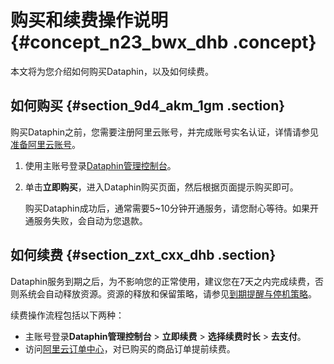 # 购买和续费操作说明 {#concept_n23_bwx_dhb .concept}

本文将为您介绍如何购买Dataphin，以及如何续费。

## 如何购买 {#section_9d4_akm_1gm .section}

购买Dataphin之前，您需要注册阿里云账号，并完成账号实名认证，详情请参见[准备阿里云账号](../../../../intl.zh-CN/准备工作/准备阿里云账号.md#)。

1.  使用主账号登录[Dataphin管理控制台](https://dataphin.console.aliyun.com/workingArea?spm=a2c63.p38356.879954.6.4162ed69CANlK4&accounttraceid=ad463507-66a5-4bf1-8625-95480f4dfe44)。
2.  单击**立即购买**，进入Dataphin购买页面，然后根据页面提示购买即可。

    购买Dataphin成功后，通常需要5~10分钟开通服务，请您耐心等待。如果开通服务失败，会自动为您退款。


## 如何续费 {#section_zxt_cxx_dhb .section}

Dataphin服务到期之后，为不影响您的正常使用，建议您在7天之内完成续费，否则系统会自动释放资源。资源的释放和保留策略，请参见[到期提醒与停机策略](intl.zh-CN/产品定价/到期提醒与停机策略.md#)。

续费操作流程包括以下两种：

-   主账号登录**Dataphin管理控制台** \> **立即续费** \> **选择续费时长** \> **去支付**。
-   访问[阿里云订单中心](https://expense.console.aliyun.com)，对已购买的商品订单提前续费。

